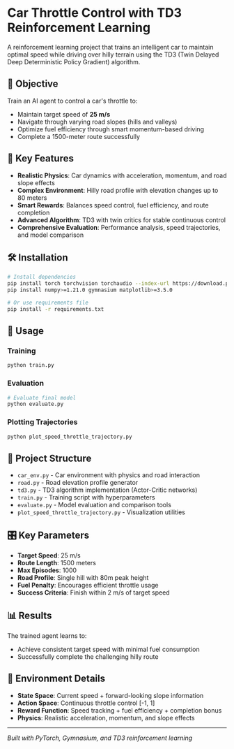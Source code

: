 # Car Throttle Control with TD3 Reinforcement Learning

A reinforcement learning project that trains an intelligent car to maintain optimal speed while driving over hilly terrain using the TD3 (Twin Delayed Deep Deterministic Policy Gradient) algorithm.

## 🎯 Objective

Train an AI agent to control a car's throttle to:
- Maintain target speed of **25 m/s** 
- Navigate through varying road slopes (hills and valleys)
- Optimize fuel efficiency through smart momentum-based driving
- Complete a 1500-meter route successfully

## 🚗 Key Features

- **Realistic Physics**: Car dynamics with acceleration, momentum, and road slope effects
- **Complex Environment**: Hilly road profile with elevation changes up to 80 meters
- **Smart Rewards**: Balances speed control, fuel efficiency, and route completion
- **Advanced Algorithm**: TD3 with twin critics for stable continuous control
- **Comprehensive Evaluation**: Performance analysis, speed trajectories, and model comparison

## 🛠️ Installation

```bash
# Install dependencies
pip install torch torchvision torchaudio --index-url https://download.pytorch.org/whl/cu121
pip install numpy>=1.21.0 gymnasium matplotlib>=3.5.0

# Or use requirements file
pip install -r requirements.txt
```

## 🚀 Usage

### Training
```bash
python train.py
```

### Evaluation
```bash
# Evaluate final model
python evaluate.py 
```

### Plotting Trajectories
```bash
python plot_speed_throttle_trajectory.py
```

## 📁 Project Structure

- `car_env.py` - Car environment with physics and road interaction
- `road.py` - Road elevation profile generator 
- `td3.py` - TD3 algorithm implementation (Actor-Critic networks)
- `train.py` - Training script with hyperparameters
- `evaluate.py` - Model evaluation and comparison tools
- `plot_speed_throttle_trajectory.py` - Visualization utilities

## 🎛️ Key Parameters

- **Target Speed**: 25 m/s
- **Route Length**: 1500 meters  
- **Max Episodes**: 1000
- **Road Profile**: Single hill with 80m peak height
- **Fuel Penalty**: Encourages efficient throttle usage
- **Success Criteria**: Finish within 2 m/s of target speed

## 📊 Results

The trained agent learns to:
- Achieve consistent target speed with minimal fuel consumption
- Successfully complete the challenging hilly route

## 🔧 Environment Details

- **State Space**: Current speed + forward-looking slope information
- **Action Space**: Continuous throttle control [-1, 1] 
- **Reward Function**: Speed tracking + fuel efficiency + completion bonus
- **Physics**: Realistic acceleration, momentum, and slope effects

---

*Built with PyTorch, Gymnasium, and TD3 reinforcement learning*
